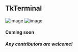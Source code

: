 ## TkTerminal
![image](https://github.com/littlewhitecloud/TkTerminal/assets/71159641/b5354357-a28c-4cbe-b13c-2c6f06caeb19)
![image](https://github.com/littlewhitecloud/TkTerminal/assets/71159641/9fb5a8bc-0782-4ceb-871f-75a8ae18c6d4)

#### Coming soon
##### Any contributors are welcome!
